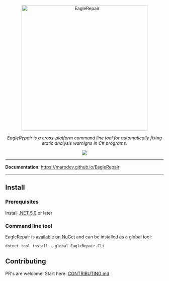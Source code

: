 <p align="center">
  <a href="https://github.com/marodev/EagleRepair"><img src="https://marodev.github.io/EagleRepair/img/eaglerepair-logo.png" alt="EagleRepair" width="400" ></a>
</p>

<p align="center">
    <em>EagleRepair is a cross-platform command line tool for automatically fixing static analysis warnigns in C# programs.</em>
</p>

<p align="center">
   <img src="https://github.com/marodev/EagleRepair/actions/workflows/ci.yml/badge.svg" />
</p>

---

**Documentation**: <a href="https://marodev.github.io/EagleRepair" target="_blank">https://marodev.github.io/EagleRepair</a>

---

## Install

### Prerequisites
Install [.NET 5.0](https://dotnet.microsoft.com/download/dotnet/5.0) or later

### Command line tool
EagleRepair is [available on NuGet](https://www.nuget.org/packages/EagleRepair.Cli) and can be installed as a global tool:
```
dotnet tool install --global EagleRepair.Cli
```

## Contributing

PR's are welcome!
Start here: [CONTRIBUTING.md](CONTRIBUTING.md)

